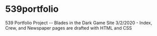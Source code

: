 # 539portfolio
539 Portfolio Project -- Blades in the Dark Game Site
3/2/2020 - Index, Crew, and Newspaper pages are drafted with HTML and CSS
